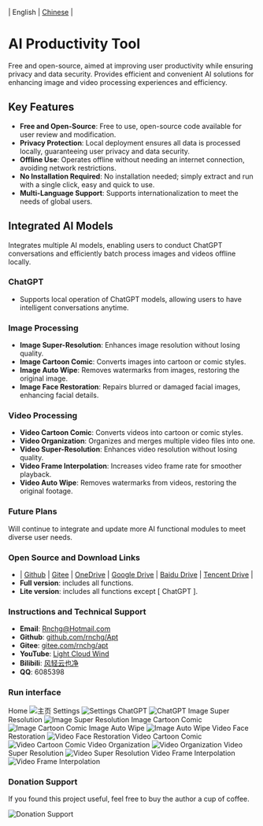 | English | [Chinese](README.zh-CN.md) |

# AI Productivity Tool

Free and open-source, aimed at improving user productivity while ensuring privacy and data security. Provides efficient and convenient AI solutions for enhancing image and video processing experiences and efficiency.

## Key Features

- **Free and Open-Source**: Free to use, open-source code available for user review and modification.
- **Privacy Protection**: Local deployment ensures all data is processed locally, guaranteeing user privacy and data security.
- **Offline Use**: Operates offline without needing an internet connection, avoiding network restrictions.
- **No Installation Required**: No installation needed; simply extract and run with a single click, easy and quick to use.
- **Multi-Language Support**: Supports internationalization to meet the needs of global users.

## Integrated AI Models

Integrates multiple AI models, enabling users to conduct ChatGPT conversations and efficiently batch process images and videos offline locally.

### ChatGPT
- Supports local operation of ChatGPT models, allowing users to have intelligent conversations anytime.

### Image Processing
- **Image Super-Resolution**: Enhances image resolution without losing quality.
- **Image Cartoon Comic**: Converts images into cartoon or comic styles.
- **Image Auto Wipe**: Removes watermarks from images, restoring the original image.
- **Image Face Restoration**: Repairs blurred or damaged facial images, enhancing facial details.

### Video Processing
- **Video Cartoon Comic**: Converts videos into cartoon or comic styles.
- **Video Organization**: Organizes and merges multiple video files into one.
- **Video Super-Resolution**: Enhances video resolution without losing quality.
- **Video Frame Interpolation**: Increases video frame rate for smoother playback.
- **Video Auto Wipe**: Removes watermarks from videos, restoring the original footage.

### Future Plans
Will continue to integrate and update more AI functional modules to meet diverse user needs.

### Open Source and Download Links
- | [Github](https://github.com/rnchg/Apt/releases/latest) | [Gitee](https://gitee.com/rnchg/apt/releases/latest) | [OneDrive](https://1drv.ms/f/c/15624ff2496d1e5b/Es9JrjwhI-VAh_nr-bOZDa4BnDgox1S-huJFOmpS-nKC7g?e=MULiHJ) | [Google Drive](https://drive.google.com/drive/folders/1o-SxxA2oAKjQkh-X83TN_zHjHIvOBe0V?usp=sharing) | [Baidu Drive](https://pan.baidu.com/s/1I_DwtX15492z6B6ZHDhJ-Q?pwd=1234) | [Tencent Drive](https://share.weiyun.com/vGiBjW8d) |
- **Full version**: includes all functions.
- **Lite version**: includes all functions except \[ ChatGPT \].

### Instructions and Technical Support
- **Email**: [Rnchg@Hotmail.com](mailto:Rnchg@Hotmail.com)
- **Github**: [github.com/rnchg/Apt](https://github.com/rnchg/Apt)
- **Gitee**: [gitee.com/rnchg/apt](https://gitee.com/rnchg/apt)
- **YouTube**: [Light Cloud Wind](https://www.youtube.com/channel/UC1kFNUUyXzN2TJ2L1oS0amg)
- **Bilibili**: [风轻云也净](https://space.bilibili.com/478375442)
- **QQ**: 6085398

### Run interface
Home
![主页](.Assets/en-US/Pages/App/DashboardPage.PNG)
Settings
![Settings](.Assets/en-US/Pages/App/SettingsPage.PNG)
ChatGPT
![ChatGPT](.Assets/en-US/Pages/Chat/Phi3/IndexPage.PNG)
Image Super Resolution
![Image Super Resolution](.Assets/en-US/Pages/Image/SuperResolution/IndexPage.PNG)
Image Cartoon Comic
![Image Cartoon Comic](.Assets/en-US/Pages/Image/CartoonComic/IndexPage.PNG)
Image Auto Wipe
![Image Auto Wipe](.Assets/en-US/Pages/Image/AutoWipe/IndexPage.PNG)
Video Face Restoration
![Video Face Restoration](.Assets/en-US/Pages/Image/FaceRestoration/IndexPage.PNG)
Video Cartoon Comic
![Video Cartoon Comic](.Assets/en-US/Pages/Video/CartoonComic/IndexPage.PNG)
Video Organization
![Video Organization](.Assets/en-US/Pages/Video/Organization/IndexPage.PNG)
Video Super Resolution
![Video Super Resolution](.Assets/en-US/Pages/Video/SuperResolution/IndexPage.PNG)
Video Frame Interpolation
![Video Frame Interpolation](.Assets/en-US/Pages/Video/FrameInterpolation/IndexPage.PNG)

### Donation Support
If you found this project useful, feel free to buy the author a cup of coffee.

![Donation Support](.Assets/Pay.png)